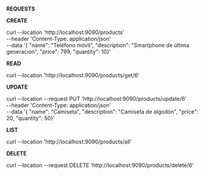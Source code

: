 **REQUESTS**


**CREATE**

curl --location 'http://localhost:9090/products' \
--header 'Content-Type: application/json' \
--data '{
"name": "Teléfono móvil", "description": "Smartphone de última generación", "price": 799, "quantity": 10}'



**READ**

curl --location 'http://localhost:9090/products/get/6'



**UPDATE**  

curl --location --request PUT 'http://localhost:9090/products/update/6' \
--header 'Content-Type: application/json' \
--data '{
"name": "Camiseta", "description": "Camiseta de algodón", "price": 20, "quantity": 50}'



**LIST**

curl --location 'http://localhost:9090/products/all'




**DELETE**

curl --location --request DELETE 'http://localhost:9090/products/delete/6'